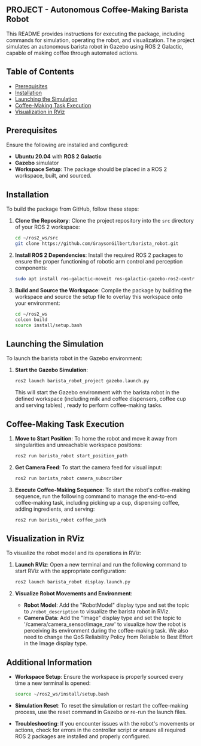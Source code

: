 ## PROJECT - Autonomous Coffee-Making Barista Robot

This README provides instructions for executing the package, including commands for simulation, operating the robot, and visualization. The project simulates an autonomous barista robot in Gazebo using ROS 2 Galactic, capable of making coffee through automated actions.

## Table of Contents

- [Prerequisites](#prerequisites)
- [Installation](#installation)
- [Launching the Simulation](#launching-the-simulation)
- [Coffee-Making Task Execution](#coffee-making-task-execution)
- [Visualization in RViz](#visualization-in-rviz)

## Prerequisites

Ensure the following are installed and configured:

- **Ubuntu 20.04** with **ROS 2 Galactic**
- **Gazebo** simulator
- **Workspace Setup**: The package should be placed in a ROS 2 workspace, built, and sourced.

## Installation

To build the package from GitHub, follow these steps:

1. **Clone the Repository**: Clone the project repository into the `src` directory of your ROS 2 workspace:

   ```bash
   cd ~/ros2_ws/src
   git clone https://github.com/GraysonGilbert/barista_robot.git
   ```

2. **Install ROS 2 Dependencies**: Install the required ROS 2 packages to ensure the proper functioning of robotic arm control and perception components:

   ```bash
   sudo apt install ros-galactic-moveit ros-galactic-gazebo-ros2-control ros-galactic-ros2-controllers
   ```

3. **Build and Source the Workspace**: Compile the package by building the workspace and source the setup file to overlay this workspace onto your environment:

   ```bash
   cd ~/ros2_ws
   colcon build
   source install/setup.bash
   ```

## Launching the Simulation

To launch the barista robot in the Gazebo environment:

1. **Start the Gazebo Simulation**:

   ```bash
   ros2 launch barista_robot_project gazebo.launch.py
   ```

   This will start the Gazebo environment with the barista robot in the defined workspace (including milk and coffee dispensers, coffee cup and serving tables) , ready to perform coffee-making tasks.

## Coffee-Making Task Execution

1. **Move to Start Position**: To home the robot and move it away from singularities and unreachable workspace positions:

   ```bash
   ros2 run barista_robot start_position_path
   ```

2. **Get Camera Feed**: To start the camera feed for visual input:

   ```bash
   ros2 run barista_robot camera_subscriber
   ```

3. **Execute Coffee-Making Sequence**: To start the robot's coffee-making sequence, run the following command to manage the end-to-end coffee-making task, including picking up a cup, dispensing coffee, adding ingredients, and serving:

   ```bash
   ros2 run barista_robot coffee_path
   ```

## Visualization in RViz

To visualize the robot model and its operations in RViz:

1. **Launch RViz**: Open a new terminal and run the following command to start RViz with the appropriate configuration:

   ```bash
   ros2 launch barista_robot display.launch.py
   ```

2. **Visualize Robot Movements and Environment**:

   - **Robot Model**: Add the "RobotModel" display type and set the topic to `/robot_description` to visualize the barista robot in RViz.
   - **Camera Data**: Add the "Image" display type and set the topic to '/camera/camera_sensor/image_raw' to visualize how the robot is perceiving its environment during the coffee-making task. We also need to change the QoS Reliability Policy from Reliable to Best Effort in the Image display type.

## Additional Information

- **Workspace Setup**: Ensure the workspace is properly sourced every time a new terminal is opened:

  ```bash
  source ~/ros2_ws/install/setup.bash
  ```

- **Simulation Reset**: To reset the simulation or restart the coffee-making process, use the reset command in Gazebo or re-run the launch files.

- **Troubleshooting**: If you encounter issues with the robot's movements or actions, check for errors in the controller script or ensure all required ROS 2 packages are installed and properly configured.

